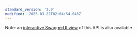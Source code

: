 ```yaml
---
standard_version: '3.0'
modified: '2025-03-22T02:04:54.048Z'
---
```


Note: an [interactive SwaggerUI view](https://api.porism.com/ServiceDirectoryService/swagger-ui/index.html) of this API is also available
